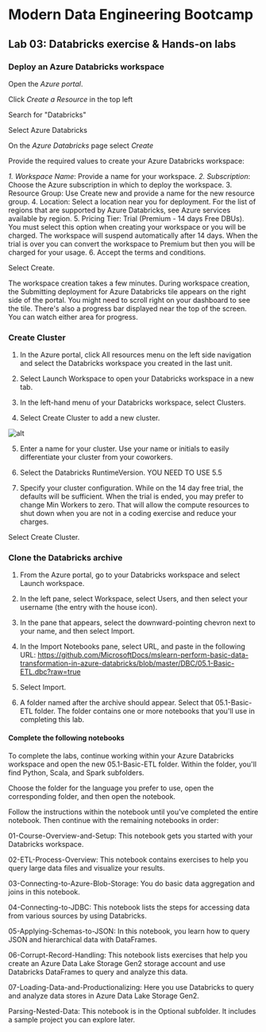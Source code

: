 # Modern Data Engineering Bootcamp

## Lab 03: Databricks exercise & Hands-on labs

### Deploy an Azure Databricks workspace
Open the *Azure portal*.

Click *Create a Resource* in the top left

Search for "Databricks"

Select Azure Databricks

On the *Azure Databricks* page select *Create*

Provide the required values to create your Azure Databricks workspace:

*1. Workspace Name*: Provide a name for your workspace.
*2. Subscription*: Choose the Azure subscription in which to deploy the workspace.
3. Resource Group: Use Create new and provide a name for the new resource group.
4. Location: Select a location near you for deployment. For the list of regions that are supported by Azure Databricks, see Azure services available by region.
5. Pricing Tier: Trial (Premium - 14 days Free DBUs). You must select this option when creating your workspace or you will be charged. The workspace will suspend automatically after 14 days. When the trial is over you can convert the workspace to Premium but then you will be charged for your usage.
6. Accept the terms and conditions.

Select Create.

The workspace creation takes a few minutes. During workspace creation, the Submitting deployment for Azure Databricks tile appears on the right side of the portal. You might need to scroll right on your dashboard to see the tile. There's also a progress bar displayed near the top of the screen. You can watch either area for progress.



### Create Cluster

1. In the Azure portal, click All resources menu on the left side navigation and select the Databricks workspace you created in the last unit.

2. Select Launch Workspace to open your Databricks workspace in a new tab.

3. In the left-hand menu of your Databricks workspace, select Clusters.

4. Select Create Cluster to add a new cluster.

![alt](https://docs.microsoft.com/nl-nl/learn/databricks/intro-to-azure-databricks/media/create-a-cluster.png)


5. Enter a name for your cluster. Use your name or initials to easily differentiate your cluster from your coworkers.

6. Select the Databricks RuntimeVersion. YOU NEED TO USE 5.5

7. Specify your cluster configuration. While on the 14 day free trial, the defaults will be sufficient. When the trial is ended, you may prefer to change Min Workers to zero. That will allow the compute resources to shut down when you are not in a coding exercise and reduce your charges.

Select Create Cluster.


### Clone the Databricks archive
1. From the Azure portal, go to your Databricks workspace and select Launch workspace.

2. In the left pane, select Workspace, select Users, and then select your username (the entry with the house icon).

3. In the pane that appears, select the downward-pointing chevron next to your name, and then select Import.

4. In the Import Notebooks pane, select URL, and paste in the following URL:  https://github.com/MicrosoftDocs/mslearn-perform-basic-data-transformation-in-azure-databricks/blob/master/DBC/05.1-Basic-ETL.dbc?raw=true

5. Select Import.

6. A folder named after the archive should appear. Select that 05.1-Basic-ETL folder. The folder contains one or more notebooks that you'll use in completing this lab.

#### Complete the following notebooks
To complete the labs, continue working within your Azure Databricks workspace and open the new 05.1-Basic-ETL folder. Within the folder, you'll find Python, Scala, and Spark subfolders.

Choose the folder for the language you prefer to use, open the corresponding folder, and then open the notebook.

Follow the instructions within the notebook until you've completed the entire notebook. Then continue with the remaining notebooks in order:

01-Course-Overview-and-Setup: This notebook gets you started with your Databricks workspace.

02-ETL-Process-Overview: This notebook contains exercises to help you query large data files and visualize your results.

03-Connecting-to-Azure-Blob-Storage: You do basic data aggregation and joins in this notebook.

04-Connecting-to-JDBC: This notebook lists the steps for accessing data from various sources by using Databricks.

05-Applying-Schemas-to-JSON: In this notebook, you learn how to query JSON and hierarchical data with DataFrames.

06-Corrupt-Record-Handling: This notebook lists exercises that help you create an Azure Data Lake Storage Gen2 storage account and use Databricks DataFrames to query and analyze this data.

07-Loading-Data-and-Productionalizing: Here you use Databricks to query and analyze data stores in Azure Data Lake Storage Gen2.

Parsing-Nested-Data: This notebook is in the Optional subfolder. It includes a sample project you can explore later.


